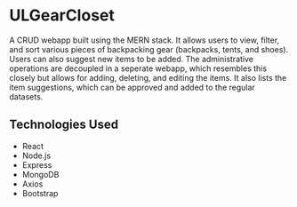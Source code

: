 # ULGearCloset

A CRUD webapp built using the MERN stack. It allows users to view, filter, and sort various pieces of backpacking gear (backpacks, tents, and shoes). 
Users can also suggest new items to be added. The administrative operations are decoupled in a seperate webapp, which resembles this closely but allows 
for adding, deleting, and editing the items. It also lists the item suggestions, which can be approved and added to the regular datasets.

## Technologies Used
- React
- Node.js
- Express
- MongoDB
- Axios
- Bootstrap
